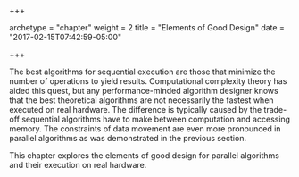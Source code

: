 +++

archetype = "chapter"
weight = 2
title = "Elements of Good Design"
date = "2017-02-15T07:42:59-05:00"

+++

The best algorithms for sequential execution are those that minimize the number 
of operations to yield results. Computational complexity theory has aided this quest, 
but any performance-minded algorithm designer knows that the best theoretical algorithms 
are not necessarily the fastest when executed on real hardware. The difference is typically
caused by the trade-off sequential algorithms have to make between computation and
accessing memory. The constraints of data movement are even more pronounced
in parallel algorithms as was demonstrated in the previous section.

This chapter explores the elements of good design for parallel algorithms and their
execution on real hardware.


